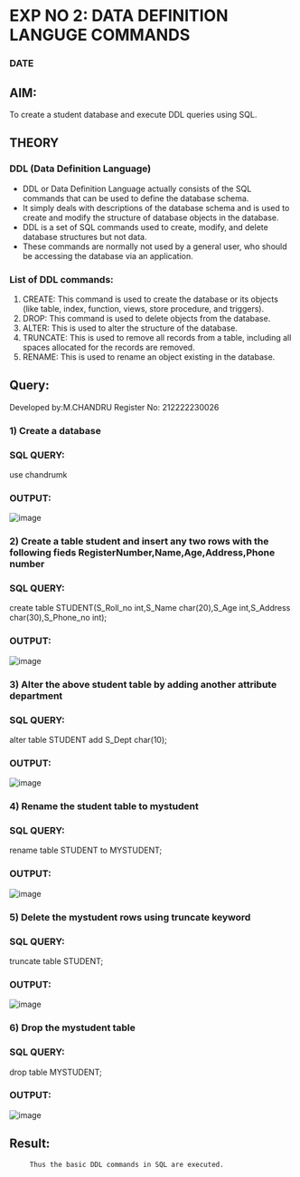# EXP NO 2: DATA DEFINITION LANGUGE COMMANDS 
### DATE
## AIM:
To create a student database and execute DDL queries using SQL.


## THEORY
### DDL (Data Definition Language)

* DDL or Data Definition Language actually consists of the SQL commands that can be used to define the database schema.
* It simply deals with descriptions of the database schema and is used to create and modify the structure of database objects in the database.
* DDL is a set of SQL commands used to create, modify, and delete database structures but not data.
* These commands are normally not used by a general user, who should be accessing the database via an application.

 
### List of DDL commands: 
1. CREATE: This command is used to create the database or its objects (like table, index, function, views, store procedure, and triggers).
2. DROP: This command is used to delete objects from the database.
3. ALTER: This is used to alter the structure of the database.
4. TRUNCATE: This is used to remove all records from a table, including all spaces allocated for the records are removed.
5. RENAME: This is used to rename an object existing in the database.

## Query:

Developed by:M.CHANDRU
Register No: 212222230026

### 1) Create a database 
### SQL QUERY:
use chandrumk
### OUTPUT:
![image](https://github.com/chandrumathiyazhagan/DBMS/assets/119393023/33a2f6cf-297a-4794-8bc5-6b35d5d839e7)

### 2) Create a table student  and insert any two rows with the following fieds RegisterNumber,Name,Age,Address,Phone number

### SQL QUERY: 
create table STUDENT(S_Roll_no int,S_Name char(20),S_Age int,S_Address char(30),S_Phone_no int);
### OUTPUT:
![image](https://github.com/chandrumathiyazhagan/DBMS/assets/119393023/546b7d10-2f3d-458c-93e1-263c178605ac)

### 3) Alter the above student table by adding another attribute department

### SQL QUERY: 
alter table STUDENT add S_Dept char(10);
### OUTPUT:
![image](https://github.com/chandrumathiyazhagan/DBMS/assets/119393023/7a6f43c2-7722-4ccc-9c50-187dec02d321)

### 4) Rename the student table to mystudent

### SQL QUERY: 
rename table STUDENT to MYSTUDENT;

### OUTPUT:
![image](https://github.com/chandrumathiyazhagan/DBMS/assets/119393023/4caaee67-1fe4-4a30-acfe-0fff0dd693ab)

### 5) Delete the mystudent rows using truncate keyword

### SQL QUERY: 
 truncate table STUDENT;

### OUTPUT:
![image](https://github.com/chandrumathiyazhagan/DBMS/assets/119393023/34efe174-772c-4be9-80f5-3b82a131252e)

### 6) Drop the mystudent table
 
### SQL QUERY: 
 drop table MYSTUDENT;

### OUTPUT:
![image](https://github.com/chandrumathiyazhagan/DBMS/assets/119393023/07813b5d-909c-424f-94fc-769b28adebfd)

## Result:
         Thus the basic DDL commands in SQL are executed. 
